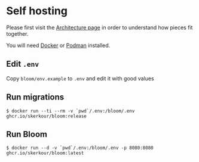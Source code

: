 # Self hosting

Please first visit the [Architecture page](./architecture.md) in order to understand how pieces fit together.

You will need [Docker](https://docs.docker.com/get-docker/) or [Podman](https://podman.io/getting-started/installation) installed.


## Edit `.env`

Copy `bloom/env.example` to `.env` and edit it with good values

## Run migrations

```
$ docker run --ti --rm -v `pwd`/.env:/bloom/.env ghcr.io/skerkour/bloom:release
```

## Run Bloom

```
$ docker run --d -v `pwd`/.env:/bloom/.env -p 8080:8080 ghcr.io/skerkour/bloom:latest
```
